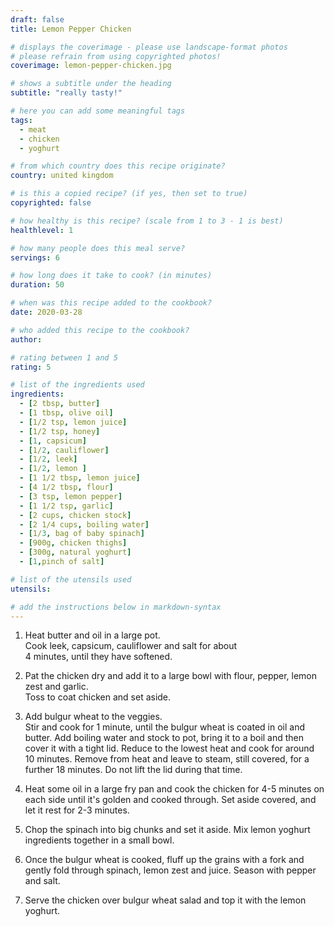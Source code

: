 ```yaml
---
draft: false
title: Lemon Pepper Chicken

# displays the coverimage - please use landscape-format photos
# please refrain from using copyrighted photos!
coverimage: lemon-pepper-chicken.jpg

# shows a subtitle under the heading
subtitle: "really tasty!"

# here you can add some meaningful tags
tags:
  - meat
  - chicken
  - yoghurt

# from which country does this recipe originate?
country: united kingdom

# is this a copied recipe? (if yes, then set to true)
copyrighted: false

# how healthy is this recipe? (scale from 1 to 3 - 1 is best)
healthlevel: 1

# how many people does this meal serve?
servings: 6

# how long does it take to cook? (in minutes)
duration: 50

# when was this recipe added to the cookbook?
date: 2020-03-28

# who added this recipe to the cookbook?
author:

# rating between 1 and 5
rating: 5

# list of the ingredients used
ingredients:
  - [2 tbsp, butter]
  - [1 tbsp, olive oil]
  - [1/2 tsp, lemon juice]
  - [1/2 tsp, honey]
  - [1, capsicum]
  - [1/2, cauliflower]
  - [1/2, leek]
  - [1/2, lemon ]
  - [1 1/2 tbsp, lemon juice]
  - [4 1/2 tbsp, flour]
  - [3 tsp, lemon pepper]
  - [1 1/2 tsp, garlic]
  - [2 cups, chicken stock]
  - [2 1/4 cups, boiling water]
  - [1/3, bag of baby spinach]
  - [900g, chicken thighs]
  - [300g, natural yoghurt]
  - [1,pinch of salt]

# list of the utensils used
utensils:

# add the instructions below in markdown-syntax
---
```



1. Heat butter and oil in a large pot.  
Cook leek, capsicum, cauliflower and salt for about  
4 minutes, until they have softened.

1. Pat the chicken dry and add it to a large bowl with flour, pepper, lemon zest and garlic.  
Toss to coat chicken and set aside.

1. Add bulgur wheat to the veggies.  
Stir and cook for 1 minute, until the bulgur wheat is coated in oil and butter.
Add boiling water and stock to pot, bring it to a boil and then cover it with a tight lid.
Reduce to the lowest heat and cook for around 10 minutes.
Remove from heat and leave to steam, still covered, for a further 18 minutes.
Do not lift the lid during that time.

1. Heat some oil in a large fry pan and cook the chicken for 4-5 minutes on each side until it's golden and cooked through. Set aside covered, and let it rest for 2-3 minutes.

1. Chop the spinach into big chunks and set it aside.
Mix lemon yoghurt ingredients together in a small bowl.

1. Once the bulgur wheat is cooked, fluff up the grains with a fork and gently fold through spinach, lemon zest and juice.
Season with pepper and salt.

1. Serve the chicken over bulgur wheat salad and top it with the lemon yoghurt.


<!--
  created 2020-03-28 10:40:46.331913 +0100 CET m=+0.022511673
-->
